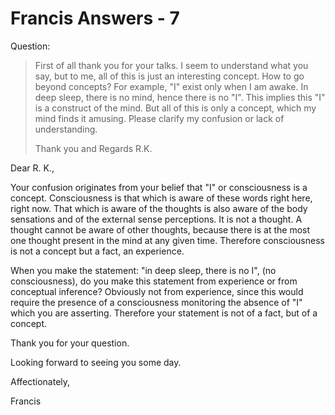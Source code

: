 # Francis Answers - 7

Question:

>First of all thank you for your talks. I seem to understand what you say, but to me, all of this is just an interesting concept. How to go beyond concepts? For example, "I" exist only when I am awake. In deep sleep, there is no mind, hence there is no "I". This implies this "I" is a construct of the mind. But all of this is only a concept, which my mind finds it amusing. Please clarify my confusion or lack of understanding.
>
>Thank you and Regards R.K.

Dear R. K.,

Your confusion originates from your belief that "I" or consciousness is a concept. Consciousness is that which is aware of these words right here, right now. That which is aware of the thoughts is also aware of the body sensations and of the external sense perceptions. It is not a thought. A thought cannot be aware of other thoughts, because there is at the most one thought present in the mind at any given time. Therefore consciousness is not a concept but a fact, an experience.

When you make the statement: "in deep sleep, there is no I", (no consciousness), do you make this statement from experience or from conceptual inference? Obviously not from experience, since this would require the presence of a consciousness monitoring the absence of "I" which you are asserting. Therefore your statement is not of a fact, but of a concept.

Thank you for your question.

Looking forward to seeing you some day.

Affectionately,

Francis

